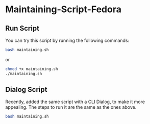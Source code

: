 # Maintaining-Script-Fedora

## Run Script
You can try this script by running the following commands:

```sh
bash maintaining.sh
```

or

```sh
chmod +x maintaining.sh
./maintaining.sh
```

## Dialog Script
Recently, added the same script with a CLI Dialog, to make it more appealing. The steps to run it are the same as the ones above.

```sh
bash maintaining.sh
```
